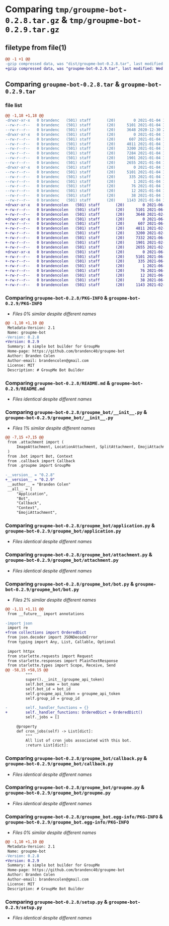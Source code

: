 # Comparing `tmp/groupme-bot-0.2.8.tar.gz` & `tmp/groupme-bot-0.2.9.tar.gz`

## filetype from file(1)

```diff
@@ -1 +1 @@
-gzip compressed data, was "dist/groupme-bot-0.2.8.tar", last modified: Mon Jan  4 17:35:34 2021, max compression
+gzip compressed data, was "groupme-bot-0.2.9.tar", last modified: Wed Jun  2 20:11:46 2021, max compression
```

## Comparing `groupme-bot-0.2.8.tar` & `groupme-bot-0.2.9.tar`

### file list

```diff
@@ -1,18 +1,18 @@
-drwxr-xr-x   0 brandenc   (501) staff       (20)        0 2021-01-04 17:35:34.546480 groupme-bot-0.2.8/
--rw-r--r--   0 brandenc   (501) staff       (20)     5101 2021-01-04 17:35:34.546210 groupme-bot-0.2.8/PKG-INFO
--rw-r--r--   0 brandenc   (501) staff       (20)     3648 2020-12-30 21:01:39.000000 groupme-bot-0.2.8/README.md
-drwxr-xr-x   0 brandenc   (501) staff       (20)        0 2021-01-04 17:35:34.544321 groupme-bot-0.2.8/groupme_bot/
--rw-r--r--   0 brandenc   (501) staff       (20)      607 2021-01-04 17:34:52.000000 groupme-bot-0.2.8/groupme_bot/__init__.py
--rw-r--r--   0 brandenc   (501) staff       (20)     4811 2021-01-04 17:34:18.000000 groupme-bot-0.2.8/groupme_bot/application.py
--rw-r--r--   0 brandenc   (501) staff       (20)     3200 2021-01-04 17:34:18.000000 groupme-bot-0.2.8/groupme_bot/attachment.py
--rw-r--r--   0 brandenc   (501) staff       (20)     7284 2021-01-04 17:34:42.000000 groupme-bot-0.2.8/groupme_bot/bot.py
--rw-r--r--   0 brandenc   (501) staff       (20)     1901 2021-01-04 17:34:18.000000 groupme-bot-0.2.8/groupme_bot/callback.py
--rw-r--r--   0 brandenc   (501) staff       (20)     2655 2021-01-04 17:34:18.000000 groupme-bot-0.2.8/groupme_bot/groupme.py
-drwxr-xr-x   0 brandenc   (501) staff       (20)        0 2021-01-04 17:35:34.545796 groupme-bot-0.2.8/groupme_bot.egg-info/
--rw-r--r--   0 brandenc   (501) staff       (20)     5101 2021-01-04 17:35:34.000000 groupme-bot-0.2.8/groupme_bot.egg-info/PKG-INFO
--rw-r--r--   0 brandenc   (501) staff       (20)      335 2021-01-04 17:35:34.000000 groupme-bot-0.2.8/groupme_bot.egg-info/SOURCES.txt
--rw-r--r--   0 brandenc   (501) staff       (20)        1 2021-01-04 17:35:34.000000 groupme-bot-0.2.8/groupme_bot.egg-info/dependency_links.txt
--rw-r--r--   0 brandenc   (501) staff       (20)       76 2021-01-04 17:35:34.000000 groupme-bot-0.2.8/groupme_bot.egg-info/requires.txt
--rw-r--r--   0 brandenc   (501) staff       (20)       12 2021-01-04 17:35:34.000000 groupme-bot-0.2.8/groupme_bot.egg-info/top_level.txt
--rw-r--r--   0 brandenc   (501) staff       (20)       38 2021-01-04 17:35:34.546578 groupme-bot-0.2.8/setup.cfg
--rw-r--r--   0 brandenc   (501) staff       (20)     1143 2021-01-04 17:34:18.000000 groupme-bot-0.2.8/setup.py
+drwxr-xr-x   0 brandencolen   (501) staff       (20)        0 2021-06-02 20:11:46.949494 groupme-bot-0.2.9/
+-rw-r--r--   0 brandencolen   (501) staff       (20)     5101 2021-06-02 20:11:46.949364 groupme-bot-0.2.9/PKG-INFO
+-rw-r--r--   0 brandencolen   (501) staff       (20)     3648 2021-02-25 22:13:35.000000 groupme-bot-0.2.9/README.md
+drwxr-xr-x   0 brandencolen   (501) staff       (20)        0 2021-06-02 20:11:46.947334 groupme-bot-0.2.9/groupme_bot/
+-rw-r--r--   0 brandencolen   (501) staff       (20)      607 2021-06-02 20:06:16.000000 groupme-bot-0.2.9/groupme_bot/__init__.py
+-rw-r--r--   0 brandencolen   (501) staff       (20)     4811 2021-02-25 22:13:35.000000 groupme-bot-0.2.9/groupme_bot/application.py
+-rw-r--r--   0 brandencolen   (501) staff       (20)     3200 2021-02-25 22:13:35.000000 groupme-bot-0.2.9/groupme_bot/attachment.py
+-rw-r--r--   0 brandencolen   (501) staff       (20)     7332 2021-06-02 20:05:09.000000 groupme-bot-0.2.9/groupme_bot/bot.py
+-rw-r--r--   0 brandencolen   (501) staff       (20)     1901 2021-02-25 22:13:35.000000 groupme-bot-0.2.9/groupme_bot/callback.py
+-rw-r--r--   0 brandencolen   (501) staff       (20)     2655 2021-02-25 22:13:35.000000 groupme-bot-0.2.9/groupme_bot/groupme.py
+drwxr-xr-x   0 brandencolen   (501) staff       (20)        0 2021-06-02 20:11:46.949186 groupme-bot-0.2.9/groupme_bot.egg-info/
+-rw-r--r--   0 brandencolen   (501) staff       (20)     5101 2021-06-02 20:11:46.000000 groupme-bot-0.2.9/groupme_bot.egg-info/PKG-INFO
+-rw-r--r--   0 brandencolen   (501) staff       (20)      335 2021-06-02 20:11:46.000000 groupme-bot-0.2.9/groupme_bot.egg-info/SOURCES.txt
+-rw-r--r--   0 brandencolen   (501) staff       (20)        1 2021-06-02 20:11:46.000000 groupme-bot-0.2.9/groupme_bot.egg-info/dependency_links.txt
+-rw-r--r--   0 brandencolen   (501) staff       (20)       76 2021-06-02 20:11:46.000000 groupme-bot-0.2.9/groupme_bot.egg-info/requires.txt
+-rw-r--r--   0 brandencolen   (501) staff       (20)       12 2021-06-02 20:11:46.000000 groupme-bot-0.2.9/groupme_bot.egg-info/top_level.txt
+-rw-r--r--   0 brandencolen   (501) staff       (20)       38 2021-06-02 20:11:46.949533 groupme-bot-0.2.9/setup.cfg
+-rw-r--r--   0 brandencolen   (501) staff       (20)     1143 2021-02-25 22:13:35.000000 groupme-bot-0.2.9/setup.py
```

### Comparing `groupme-bot-0.2.8/PKG-INFO` & `groupme-bot-0.2.9/PKG-INFO`

 * *Files 0% similar despite different names*

```diff
@@ -1,10 +1,10 @@
 Metadata-Version: 2.1
 Name: groupme-bot
-Version: 0.2.8
+Version: 0.2.9
 Summary: A simple bot builder for GroupMe
 Home-page: https://github.com/brandenc40/groupme-bot
 Author: Branden Colen
 Author-email: brandencolen@gmail.com
 License: MIT
 Description: # GroupMe Bot Builder
```

### Comparing `groupme-bot-0.2.8/README.md` & `groupme-bot-0.2.9/README.md`

 * *Files identical despite different names*

### Comparing `groupme-bot-0.2.8/groupme_bot/__init__.py` & `groupme-bot-0.2.9/groupme_bot/__init__.py`

 * *Files 1% similar despite different names*

```diff
@@ -7,15 +7,15 @@
 from .attachment import (
     ImageAttachment, LocationAttachment, SplitAttachment, EmojiAttachment, MentionsAttachment, parse_attachment
 )
 from .bot import Bot, Context
 from .callback import Callback
 from .groupme import GroupMe
 
-__version__ = "0.2.8"
+__version__ = "0.2.9"
 __author__ = "Branden Colen"
 __all__ = [
     "Application",
     "Bot",
     "Callback",
     "Context",
     "EmojiAttachment",
```

### Comparing `groupme-bot-0.2.8/groupme_bot/application.py` & `groupme-bot-0.2.9/groupme_bot/application.py`

 * *Files identical despite different names*

### Comparing `groupme-bot-0.2.8/groupme_bot/attachment.py` & `groupme-bot-0.2.9/groupme_bot/attachment.py`

 * *Files identical despite different names*

### Comparing `groupme-bot-0.2.8/groupme_bot/bot.py` & `groupme-bot-0.2.9/groupme_bot/bot.py`

 * *Files 2% similar despite different names*

```diff
@@ -1,11 +1,11 @@
 from __future__ import annotations
 
-import json
 import re
+from collections import OrderedDict
 from json.decoder import JSONDecodeError
 from typing import Any, List, Callable, Optional
 
 import httpx
 from starlette.requests import Request
 from starlette.responses import PlainTextResponse
 from starlette.types import Scope, Receive, Send
@@ -58,15 +58,15 @@
         """
         super().__init__(groupme_api_token)
         self.bot_name = bot_name
         self.bot_id = bot_id
         self.groupme_api_token = groupme_api_token
         self.group_id = group_id
 
-        self._handler_functions = {}
+        self._handler_functions: OrderedDict = OrderedDict()
         self._jobs = []
 
     @property
     def cron_jobs(self) -> List[dict]:
         """
         All list of cron jobs associated with this bot.
         :return List[dict]:
```

### Comparing `groupme-bot-0.2.8/groupme_bot/callback.py` & `groupme-bot-0.2.9/groupme_bot/callback.py`

 * *Files identical despite different names*

### Comparing `groupme-bot-0.2.8/groupme_bot/groupme.py` & `groupme-bot-0.2.9/groupme_bot/groupme.py`

 * *Files identical despite different names*

### Comparing `groupme-bot-0.2.8/groupme_bot.egg-info/PKG-INFO` & `groupme-bot-0.2.9/groupme_bot.egg-info/PKG-INFO`

 * *Files 0% similar despite different names*

```diff
@@ -1,10 +1,10 @@
 Metadata-Version: 2.1
 Name: groupme-bot
-Version: 0.2.8
+Version: 0.2.9
 Summary: A simple bot builder for GroupMe
 Home-page: https://github.com/brandenc40/groupme-bot
 Author: Branden Colen
 Author-email: brandencolen@gmail.com
 License: MIT
 Description: # GroupMe Bot Builder
```

### Comparing `groupme-bot-0.2.8/setup.py` & `groupme-bot-0.2.9/setup.py`

 * *Files identical despite different names*

